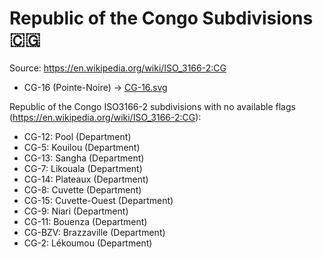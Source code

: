 # Republic of the Congo Subdivisions 🇨🇬

Source: https://en.wikipedia.org/wiki/ISO_3166-2:CG

* CG-16 (Pointe-Noire) -> [CG-16.svg](https://github.com/amckenna41/iso3166-flag-icons/blob/main/iso3166-2-icons/CG/CG-16.svg)

Republic of the Congo ISO3166-2 subdivisions with no available flags (https://en.wikipedia.org/wiki/ISO_3166-2:CG):

* CG-12: Pool (Department)
* CG-5: Kouilou (Department)
* CG-13: Sangha (Department)
* CG-7: Likouala (Department)
* CG-14: Plateaux (Department)
* CG-8: Cuvette (Department)
* CG-15: Cuvette-Ouest (Department)
* CG-9: Niari (Department)
* CG-11: Bouenza (Department)
* CG-BZV: Brazzaville (Department)
* CG-2: Lékoumou (Department)